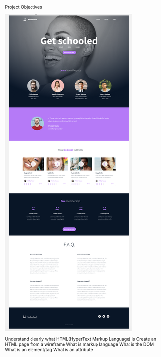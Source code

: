 Project Objectives

![Screenshot](https://github.com/kayc0des/alu-web-development/blob/master/html_advanced/Screenshot%202023-02-02%20at%2000.11.36.png)

Understand clearly what HTML(HyperText Markup Language) is
Create an HTML page from a wireframe
What is markup language
What is the DOM
What is an element/tag
What is an attribute